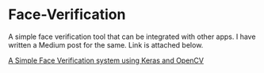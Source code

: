 # Face-Verification
A simple face verification tool that can be integrated with other apps. I have written a Medium post for the same. Link is attached below. 

<a href="https://medium.com/analytics-vidhya/a-simple-face-verification-system-using-keras-and-opencv-894495bcf202"> A Simple Face Verification system using Keras and OpenCV
